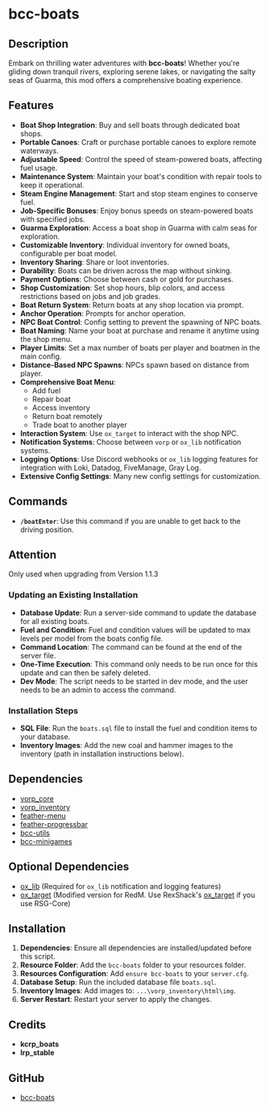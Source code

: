 # bcc-boats

## Description

Embark on thrilling water adventures with **bcc-boats**! Whether you're gliding down tranquil rivers, exploring serene lakes, or navigating the salty seas of Guarma, this mod offers a comprehensive boating experience.

## Features

- **Boat Shop Integration**: Buy and sell boats through dedicated boat shops.
- **Portable Canoes**: Craft or purchase portable canoes to explore remote waterways.
- **Adjustable Speed**: Control the speed of steam-powered boats, affecting fuel usage.
- **Maintenance System**: Maintain your boat's condition with repair tools to keep it operational.
- **Steam Engine Management**: Start and stop steam engines to conserve fuel.
- **Job-Specific Bonuses**: Enjoy bonus speeds on steam-powered boats with specified jobs.
- **Guarma Exploration**: Access a boat shop in Guarma with calm seas for exploration.
- **Customizable Inventory**: Individual inventory for owned boats, configurable per boat model.
- **Inventory Sharing**: Share or loot inventories.
- **Durability**: Boats can be driven across the map without sinking.
- **Payment Options**: Choose between cash or gold for purchases.
- **Shop Customization**: Set shop hours, blip colors, and access restrictions based on jobs and job grades.
- **Boat Return System**: Return boats at any shop location via prompt.
- **Anchor Operation**: Prompts for anchor operation.
- **NPC Boat Control**: Config setting to prevent the spawning of NPC boats.
- **Boat Naming**: Name your boat at purchase and rename it anytime using the shop menu.
- **Player Limits**: Set a max number of boats per player and boatmen in the main config.
- **Distance-Based NPC Spawns**: NPCs spawn based on distance from player.
- **Comprehensive Boat Menu**:
  - Add fuel
  - Repair boat
  - Access inventory
  - Return boat remotely
  - Trade boat to another player
- **Interaction System**: Use `ox_target` to interact with the shop NPC.
- **Notification Systems**: Choose between `vorp` or `ox_lib` notification systems.
- **Logging Options**: Use Discord webhooks or `ox_lib` logging features for integration with Loki, Datadog, FiveManage, Gray Log.
- **Extensive Config Settings**: Many new config settings for customization.

## Commands

- **`/boatEnter`**: Use this command if you are unable to get back to the driving position.

## Attention

Only used when upgrading from Version 1.1.3

### Updating an Existing Installation

- **Database Update**: Run a server-side command to update the database for all existing boats.
- **Fuel and Condition**: Fuel and condition values will be updated to max levels per model from the boats config file.
- **Command Location**: The command can be found at the end of the server file.
- **One-Time Execution**: This command only needs to be run once for this update and can then be safely deleted.
- **Dev Mode**: The script needs to be started in dev mode, and the user needs to be an admin to access the command.

### Installation Steps

- **SQL File**: Run the `boats.sql` file to install the fuel and condition items to your database.
- **Inventory Images**: Add the new coal and hammer images to the inventory (path in installation instructions below).

## Dependencies

- [vorp_core](https://github.com/VORPCORE/vorp-core-lua)
- [vorp_inventory](https://github.com/VORPCORE/vorp_inventory-lua)
- [feather-menu](https://github.com/FeatherFramework/feather-menu/releases)
- [feather-progressbar](https://github.com/FeatherFramework/feather-progressbar)
- [bcc-utils](https://github.com/BryceCanyonCounty/bcc-utils)
- [bcc-minigames](https://github.com/BryceCanyonCounty/bcc-minigames)

## Optional Dependencies

- [ox_lib](https://github.com/overextended/ox_lib) (Required for `ox_lib` notification and logging features)
- [ox_target](https://github.com/MrTerabyteLK/ox_target) (Modified version for RedM. Use RexShack's [ox_target](https://github.com/Rexshack-RedM/ox_target) if you use RSG-Core)

## Installation

1. **Dependencies**: Ensure all dependencies are installed/updated before this script.
2. **Resource Folder**: Add the `bcc-boats` folder to your resources folder.
3. **Resources Configuration**: Add `ensure bcc-boats` to your `server.cfg`.
4. **Database Setup**: Run the included database file `boats.sql`.
5. **Inventory Images**: Add images to: `...\vorp_inventory\html\img`.
6. **Server Restart**: Restart your server to apply the changes.

## Credits

- **kcrp_boats**
- **lrp_stable**

## GitHub

- [bcc-boats](https://github.com/BryceCanyonCounty/bcc-boats)
